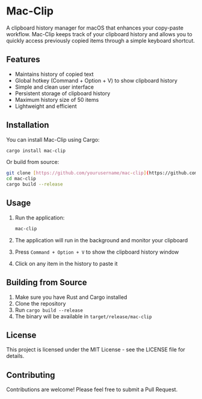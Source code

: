 # Mac-Clip

A clipboard history manager for macOS that enhances your copy-paste workflow. Mac-Clip keeps track of your clipboard history and allows you to quickly access previously copied items through a simple keyboard shortcut.

## Features

- Maintains history of copied text
- Global hotkey (Command + Option + V) to show clipboard history
- Simple and clean user interface
- Persistent storage of clipboard history
- Maximum history size of 50 items
- Lightweight and efficient

## Installation

You can install Mac-Clip using Cargo:

```bash
cargo install mac-clip
```

Or build from source:

```bash
git clone [https://github.com/yourusername/mac-clip](https://github.com/aakkss37/mac-clip.git)
cd mac-clip
cargo build --release
```

## Usage

1. Run the application:
   ```bash
   mac-clip
   ```

2. The application will run in the background and monitor your clipboard
3. Press `Command + Option + V` to show the clipboard history window
4. Click on any item in the history to paste it

## Building from Source

1. Make sure you have Rust and Cargo installed
2. Clone the repository
3. Run `cargo build --release`
4. The binary will be available in `target/release/mac-clip`

## License

This project is licensed under the MIT License - see the LICENSE file for details.

## Contributing

Contributions are welcome! Please feel free to submit a Pull Request.
